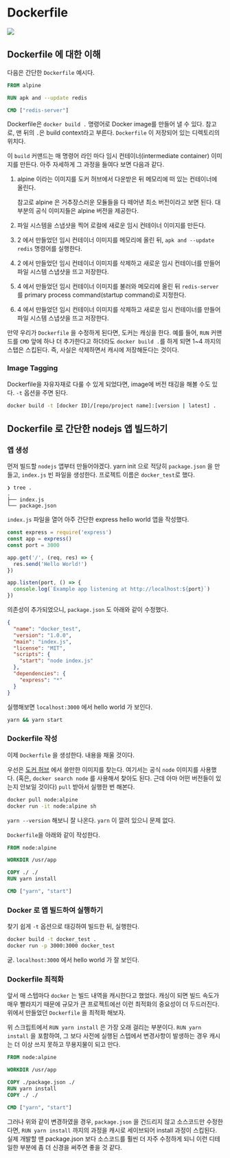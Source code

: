 # Dockerfile

![](https://blog.kakaocdn.net/dn/cpHQsb/btqD2FXLMtq/kB8gkF36DSJAgC4RIX4GaK/img.png)

## Dockerfile 에 대한 이해

다음은 간단한 `Dockerfile` 예시다.

```dockerfile
FROM alpine

RUN apk and --update redis

CMD ["redis-server"]
```

Dockerfile은 `docker build .` 명령어로 Docker image를 만들어 낼 수 있다. 참고로, 맨 뒤의 `.`은 build context라고 부른다.
`Dockerfile` 이 저장되어 있는 디렉토리의 위치다.

이 `build` 커맨드는 매 명령어 라인 마다 임시 컨테이너(intermediate container) 이미지를 만든다. 아주 자세하게 그 과정을 들여다 보면 다음과 같다.

1. alpine 이라는 이미지를 도커 허브에서 다운받은 뒤 메모리에 떠 있는 컨테이너에 올린다.
    
    참고로 alpine 은 거추장스러운 모듈들을 다 떼어낸 최소 버전이라고 보면 된다. 대부분의 공식 이미지들은 alpine 버전을 제공한다.

2. 파일 시스템을 스냅샷을 찍어 로컬에 새로운 임시 컨테이너 이미지를 만든다.
3. 2 에서 만들었던 임시 컨테이너 이미지를 메모리에 올린 뒤, `apk and --update redis` 명령어를 실행한다.
4. 2 에서 만들었던 임시 컨테이너 이미지를 삭제하고 새로운 임시 컨테이너를 만들어 파일 시스템 스냅샷을 뜨고 저장한다.
5. 4 에서 만들었던 임시 컨테이너 이미지를 불러와 메모리에 올린 뒤 `redis-server`를 primary process command(startup command)로 지정한다.
6. 4 에서 만들었던 임시 컨테이너 이미지를 삭제하고 새로운 임시 컨테이너를 만들어 파일 시스템 스냅샷을 뜨고 저장한다.

만약 우리가 `Dockerfile` 을 수정하게 된다면, 도커는 캐싱을 한다. 예를 들어, `RUN` 커맨드를 `CMD` 앞에 하나 더 추가한다고 하더라도
`docker build .`를 하게 되면 1~4 까지의 스탭은 스킵된다. 즉, 사실은 삭제하면서 캐시에 저장해둔다는 것이다.   

### Image Tagging

Dockerfile을 자유자재로 다룰 수 있게 되었다면, image에 버전 태깅을 해볼 수도 있다. `-t` 옵션을 주면 된다.

```bash
docker build -t [docker ID]/[repo/project name]:[version | latest] .
```

## Dockerfile 로 간단한 nodejs 앱 빌드하기

### 앱 생성

먼저 빌드할 `nodejs` 앱부터 만들어야겠다. yarn init 으로 적당히 `package.json` 을 만들고,
`index.js` 빈 파일을 생성한다. 프로젝트 이름은 `docker_test`로 했다.

```
❯ tree .
.
├── index.js
└── package.json
```

`index.js` 파일을 열어 아주 간단한 express hello world 앱을 작성했다.

```javascript
const express = require('express')
const app = express()
const port = 3000

app.get('/', (req, res) => {
  res.send('Hello World!')
})

app.listen(port, () => {
  console.log(`Example app listening at http://localhost:${port}`)
})
```

의존성이 추가되었으니, `package.json` 도 아래와 같이 수정했다.

```json
{
  "name": "docker_test",
  "version": "1.0.0",
  "main": "index.js",
  "license": "MIT",
  "scripts": {
    "start": "node index.js"
  },
  "dependencies": {
    "express": "*"
  }
}
```

실행해보면 `localhost:3000` 에서 hello world 가 보인다.

```bash
yarn && yarn start
```

### Dockerfile 작성

이제 `Dockerfile` 을 생성한다. 내용을 채울 것이다.

우선은 [도커 허브](https://hub.docker.com/) 에서 쓸만한 이미지를 찾는다. 여기서는 공식 `node` 이미지를 사용했다.
(혹은, `docker search node` 를 사용해서 찾아도 된다. 근데 아마 어떤 버전들이 있는지 안보일 것이다)
`pull` 받아서 실행한 번 해본다.

```bash
docker pull node:alpine
docker run -it node:alpine sh
```

`yarn --version` 해보니 잘 나온다. `yarn` 이 깔려 있으니 문제 없다.

`Dockerfile`을 아래와 같이 작성한다.

```dockerfile
FROM node:alpine

WORKDIR /usr/app

COPY ./ ./
RUN yarn install

CMD ["yarn", "start"]
```

### Docker 로 앱 빌드하여 실행하기

찾기 쉽게 `-t` 옵션으로 태깅하여 빌드한 뒤, 실행한다. 

```bash
docker build -t docker_test .
docker run -p 3000:3000 docker_test
```

굳. `localhost:3000` 에서 hello world 가 잘 보인다.

### Dockerfile 최적화

앞서 매 스텝마다 `docker` 는 빌드 내역을 캐시한다고 했었다. 캐싱이 되면 빌드 속도가 매우 빨라지기 때문에 규모가 큰 프로젝트에선
이런 최적화의 중요성이 더 두드러진다. 위에서 만들었던 `Dockerfile` 을 최적화 해보자.

위 스크립트에서 `RUN yarn install` 은 가장 오래 걸리는 부분이다. `RUN yarn install` 을 포함하여, 그 보다 사전에 실행된
스텝에서 변경사항이 발생하는 경우 캐시는 더 이상 쓰지 못하고 무용지물이 되고 만다.

```dockerfile
FROM node:alpine

WORKDIR /usr/app

COPY ./package.json ./
RUN yarn install
COPY ./ ./

CMD ["yarn", "start"]
```

그러나 위와 같이 변경하였을 경우, `package.json` 을 건드리지 않고 소스코드만 수정한다면, `RUN yarn install` 까지의 과정을
캐시로 세이브되어 install 과정이 스킵된다. 실제 개발할 땐 package.json 보다 소스코드를 훨씬 더 자주 수정하게 되니 이런
디테일한 부분에 좀 더 신경을 써주면 좋을 것 같다. 